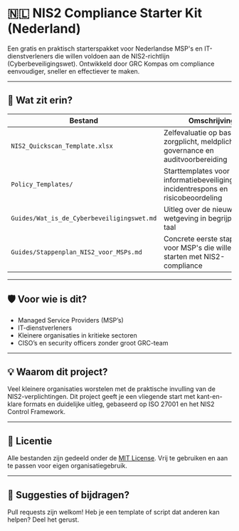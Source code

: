 # 🇳🇱 NIS2 Compliance Starter Kit (Nederland)

Een gratis en praktisch starterspakket voor Nederlandse MSP's en IT-dienstverleners die willen voldoen aan de NIS2-richtlijn (Cyberbeveiligingswet). Ontwikkeld door GRC Kompas om compliance eenvoudiger, sneller en effectiever te maken.

---

## 📌 Wat zit erin?

| Bestand | Omschrijving |
|--------|--------------|
| `NIS2_Quickscan_Template.xlsx` | Zelfevaluatie op basis van zorgplicht, meldplicht, governance en auditvoorbereiding |
| `Policy_Templates/` | Starttemplates voor informatiebeveiligingsbeleid, incidentrespons en risicobeoordeling |
| `Guides/Wat_is_de_Cyberbeveiligingswet.md` | Uitleg over de nieuwe wetgeving in begrijpelijke taal |
| `Guides/Stappenplan_NIS2_voor_MSPs.md` | Concrete eerste stappen voor MSP's die willen starten met NIS2-compliance |

---

## 🛡️ Voor wie is dit?

- Managed Service Providers (MSP’s)
- IT-dienstverleners
- Kleinere organisaties in kritieke sectoren
- CISO’s en security officers zonder groot GRC-team

---

## 💡 Waarom dit project?

Veel kleinere organisaties worstelen met de praktische invulling van de NIS2-verplichtingen. Dit project geeft je een vliegende start met kant-en-klare formats en duidelijke uitleg, gebaseerd op ISO 27001 en het NIS2 Control Framework.

---

## 📜 Licentie

Alle bestanden zijn gedeeld onder de [MIT License](./LICENSE). Vrij te gebruiken en aan te passen voor eigen organisatiegebruik.

---

## 🧩 Suggesties of bijdragen?

Pull requests zijn welkom! Heb je een template of script dat anderen kan helpen? Deel het gerust.
